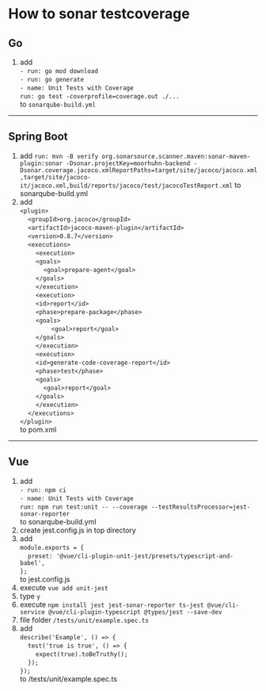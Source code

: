 # How to sonar testcoverage

## Go
1) add <br> 
        `- run: go mod download` <br> 
        `- run: go generate` <br> 
        `- name: Unit Tests with Coverage` <br> 
        `run: go test -coverprofile=coverage.out ./...` <br> 
        to `sonarqube-build.yml`
---

## Spring Boot
1) add `run: mvn -B verify org.sonarsource.scanner.maven:sonar-maven-plugin:sonar -Dsonar.projectKey=moorhuhn-backend -Dsonar.coverage.jacoco.xmlReportPaths=target/site/jacoco/jacoco.xml,target/site/jacoco-it/jacoco.xml,build/reports/jacoco/test/jacocoTestReport.xml` to sonarqube-build.yml
1) add <br>
            `<plugin>` <br>
				&nbsp;&nbsp;&nbsp;&nbsp;`<groupId>org.jacoco</groupId>` <br>
				&nbsp;&nbsp;&nbsp;&nbsp;`<artifactId>jacoco-maven-plugin</artifactId>` <br>
				&nbsp;&nbsp;&nbsp;&nbsp;`<version>0.8.7</version>` <br>
                &nbsp;&nbsp;&nbsp;&nbsp;`<executions>` <br>
                    &nbsp;&nbsp;&nbsp;&nbsp;&nbsp;&nbsp;&nbsp;&nbsp;`<execution>` <br>
                    &nbsp;&nbsp;&nbsp;&nbsp;&nbsp;&nbsp;&nbsp;&nbsp;`<goals>` <br>
                        &nbsp;&nbsp;&nbsp;&nbsp;&nbsp;&nbsp;&nbsp;&nbsp;&nbsp;&nbsp;&nbsp;&nbsp;`<goal>prepare-agent</goal>` <br>
                    &nbsp;&nbsp;&nbsp;&nbsp;&nbsp;&nbsp;&nbsp;&nbsp;`</goals>` <br>
                    &nbsp;&nbsp;&nbsp;&nbsp;&nbsp;&nbsp;&nbsp;&nbsp;`</execution>` <br>
                    &nbsp;&nbsp;&nbsp;&nbsp;&nbsp;&nbsp;&nbsp;&nbsp;`<execution>` <br>
                    &nbsp;&nbsp;&nbsp;&nbsp;&nbsp;&nbsp;&nbsp;&nbsp;`<id>report</id>` <br>
                    &nbsp;&nbsp;&nbsp;&nbsp;&nbsp;&nbsp;&nbsp;&nbsp;`<phase>prepare-package</phase>` <br>
                    &nbsp;&nbsp;&nbsp;&nbsp;&nbsp;&nbsp;&nbsp;&nbsp;`<goals>` <br>
                        &nbsp;&nbsp;&nbsp;&nbsp;&nbsp;&nbsp;&nbsp;&nbsp;&nbsp;&nbsp;&nbsp;&nbsp;&nbsp;&nbsp;&nbsp;&nbsp;`<goal>report</goal>` <br>
                    &nbsp;&nbsp;&nbsp;&nbsp;&nbsp;&nbsp;&nbsp;&nbsp;`</goals>` <br>
                    &nbsp;&nbsp;&nbsp;&nbsp;&nbsp;&nbsp;&nbsp;&nbsp;`</execution>` <br>
                    &nbsp;&nbsp;&nbsp;&nbsp;&nbsp;&nbsp;&nbsp;&nbsp;`<execution>` <br>
                    &nbsp;&nbsp;&nbsp;&nbsp;&nbsp;&nbsp;&nbsp;&nbsp;`<id>generate-code-coverage-report</id>` <br>
                    &nbsp;&nbsp;&nbsp;&nbsp;&nbsp;&nbsp;&nbsp;&nbsp;`<phase>test</phase>` <br>
                    &nbsp;&nbsp;&nbsp;&nbsp;&nbsp;&nbsp;&nbsp;&nbsp;`<goals>` <br>
                        &nbsp;&nbsp;&nbsp;&nbsp;&nbsp;&nbsp;&nbsp;&nbsp;&nbsp;&nbsp;&nbsp;&nbsp;`<goal>report</goal>` <br>
                    &nbsp;&nbsp;&nbsp;&nbsp;&nbsp;&nbsp;&nbsp;&nbsp;`</goals>` <br>
                    &nbsp;&nbsp;&nbsp;&nbsp;&nbsp;&nbsp;&nbsp;&nbsp;`</execution>` <br>
                &nbsp;&nbsp;&nbsp;&nbsp;`</executions>` <br>
		    `</plugin>` <br>
    to pom.xml
---

## Vue
1) add <br>
        `- run: npm ci` <br>
        `- name: Unit Tests with Coverage` <br>
        `run: npm run test:unit -- --coverage --testResultsProcessor=jest-sonar-reporter` <br>
    to sonarqube-build.yml
1) create jest.config.js in top directory
1) add <br>
    `module.exports = {` <br>
        &nbsp;&nbsp;&nbsp;&nbsp;`preset: '@vue/cli-plugin-unit-jest/presets/typescript-and-babel',` <br>
    `};` <br>
    to jest.config.js
1) execute `vue add unit-jest`
1) type `y`
1) execute `npm install jest jest-sonar-reporter ts-jest @vue/cli-service @vue/cli-plugin-typescript @types/jest --save-dev`
1) file folder `/tests/unit/example.spec.ts`
1) add <br>
    `describe('Example', () => {` <br>
        &nbsp;&nbsp;&nbsp;&nbsp;`test('true is true', () => {` <br>
            &nbsp;&nbsp;&nbsp;&nbsp;&nbsp;&nbsp;&nbsp;&nbsp;`expect(true).toBeTruthy();` <br>
        &nbsp;&nbsp;&nbsp;&nbsp;`});` <br>
    `});` <br>
to /tests/unit/example.spec.ts